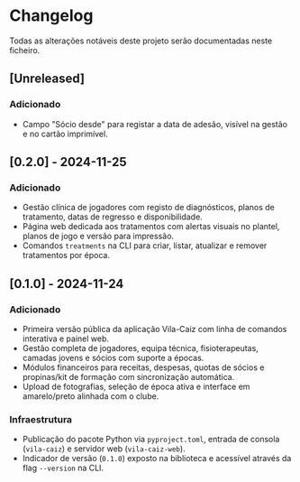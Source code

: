 # Changelog

Todas as alterações notáveis deste projeto serão documentadas neste ficheiro.

## [Unreleased]
### Adicionado
- Campo "Sócio desde" para registar a data de adesão, visível na gestão e no cartão imprimível.

## [0.2.0] - 2024-11-25
### Adicionado
- Gestão clínica de jogadores com registo de diagnósticos, planos de tratamento, datas de regresso e disponibilidade.
- Página web dedicada aos tratamentos com alertas visuais no plantel, planos de jogo e versão para impressão.
- Comandos `treatments` na CLI para criar, listar, atualizar e remover tratamentos por época.

## [0.1.0] - 2024-11-24
### Adicionado
- Primeira versão pública da aplicação Vila-Caiz com linha de comandos interativa e painel web.
- Gestão completa de jogadores, equipa técnica, fisioterapeutas, camadas jovens e sócios com suporte a épocas.
- Módulos financeiros para receitas, despesas, quotas de sócios e propinas/kit de formação com sincronização automática.
- Upload de fotografias, seleção de época ativa e interface em amarelo/preto alinhada com o clube.

### Infraestrutura
- Publicação do pacote Python via `pyproject.toml`, entrada de consola (`vila-caiz`) e servidor web (`vila-caiz-web`).
- Indicador de versão (`0.1.0`) exposto na biblioteca e acessível através da flag `--version` na CLI.

